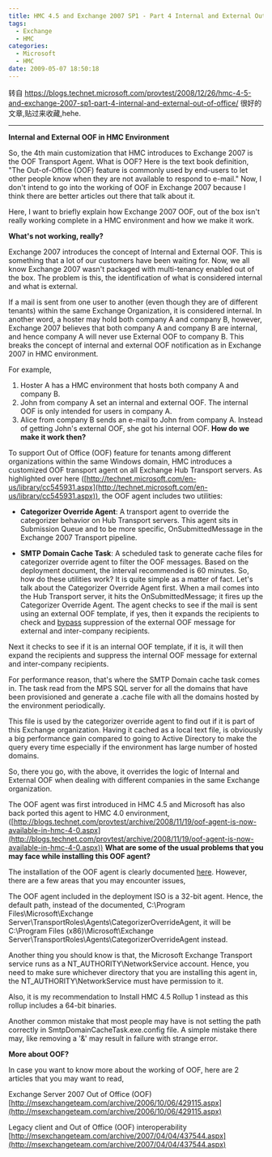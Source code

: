 ```yaml
---
title: HMC 4.5 and Exchange 2007 SP1 - Part 4 Internal and External Out of Office
tags:
  - Exchange
  - HMC
categories:
  - Microsoft
  - HMC
date: 2009-05-07 18:50:18
---
```


转自 https://blogs.technet.microsoft.com/provtest/2008/12/26/hmc-4-5-and-exchange-2007-sp1-part-4-internal-and-external-out-of-office/ 很好的文章,贴过来收藏,hehe.

***

**Internal and External OOF in HMC Environment**

So, the 4th main customization that HMC introduces to Exchange 2007 is the OOF Transport Agent. What is OOF? Here is the text book definition, "The Out-of-Office (OOF) feature is commonly used by end-users to let other people know when they are not available to respond to e-mail." Now, I don't intend to go into the working of OOF in Exchange 2007 because I think there are better articles out there that talk about it.

Here, I want to briefly explain how Exchange 2007 OOF, out of the box isn't really working complete in a HMC environment and how we make it work.

**What's not working, really?**

Exchange 2007 introduces the concept of Internal and External OOF. This is something that a lot of our customers have been waiting for. Now, we all know Exchange 2007 wasn't packaged with multi-tenancy enabled out of the box. The problem is this, the identification of what is considered internal and what is external.

If a mail is sent from one user to another (even though they are of different tenants) within the same Exchange Organization, it is considered internal. In another word, a hoster may hold both company A and company B, however, Exchange 2007 believes that both company A and company B are internal, and hence company A will never use External OOF to company B. This breaks the concept of internal and external OOF notification as in Exchange 2007 in HMC environment.

For example,

1.  Hoster A has a HMC environment that hosts both company A and company B.
2.  John from company A set an internal and external OOF. The internal OOF is only intended for users in company A.
3.  Alice from company B sends an e-mail to John from company A. Instead of getting John's external OOF, she got his internal OOF.
**How do we make it work then?**

To support Out of Office (OOF) feature for tenants among different organizations within the same Windows domain, HMC introduces a customized OOF transport agent on all Exchange Hub Transport servers. As highlighted over here ([http://technet.microsoft.com/en-us/library/cc545931.aspx](http://technet.microsoft.com/en-us/library/cc545931.aspx)), the OOF agent includes two utilities:

*   **Categorizer Override Agent**: A transport agent to override the categorizer behavior on Hub Transport servers. This agent sits in Submission Queue and to be more specific, OnSubmittedMessage in the Exchange 2007 Transport pipeline.

*   **SMTP Domain Cache Task**: A scheduled task to generate cache files for categorizer override agent to filter the OOF messages. Based on the deployment document, the interval recommended is 60 minutes.
So, how do these utilities work? It is quite simple as a matter of fact. Let's talk about the Categorizer Override Agent first. When a mail comes into the Hub Transport server, it hits the OnSubmittedMessage; it fires up the Categorizer Override Agent. The agent checks to see if the mail is sent using an external OOF template, if yes, then it expands the recipients to check and <span style="text-decoration: underline;">bypass</span> suppression of the external OOF message for external and inter-company recipients.

Next it checks to see if it is an internal OOF template, if it is, it will then expand the recipients and suppress the internal OOF message for external and inter-company recipients.

For performance reason, that's where the SMTP Domain cache task comes in. The task read from the MPS SQL server for all the domains that have been provisioned and generate a .cache file with all the domains hosted by the environment periodically.

This file is used by the categorizer override agent to find out if it is part of this Exchange organization. Having it cached as a local text file, is obviously a big performance gain compared to going to Active Directory to make the query every time especially if the environment has large number of hosted domains.

So, there you go, with the above, it overrides the logic of Internal and External OOF when dealing with different companies in the same Exchange organization.

The OOF agent was first introduced in HMC 4.5 and Microsoft has also back ported this agent to HMC 4.0 environment, ([http://blogs.technet.com/provtest/archive/2008/11/19/oof-agent-is-now-available-in-hmc-4-0.aspx](http://blogs.technet.com/provtest/archive/2008/11/19/oof-agent-is-now-available-in-hmc-4-0.aspx))
**What are some of the usual problems that you may face while installing this OOF agent?**

The installation of the OOF agent is clearly documented [here](http://technet.microsoft.com/en-us/library/cc545931.aspx "Install OOF Aent"). However, there are a few areas that you may encounter issues,

The OOF agent included in the deployment ISO is a 32-bit agent. Hence, the default path, instead of the documented, C:\Program Files\Microsoft\Exchange Server\TransportRoles\Agents\CategorizerOverrideAgent, it will be C:\Program Files (x86)\Microsoft\Exchange Server\TransportRoles\Agents\CategorizerOverrideAgent instead.

Another thing you should know is that, the Microsoft Exchange Transport service runs as a NT_AUTHORITY\NetworkService account. Hence, you need to make sure whichever directory that you are installing this agent in, the NT_AUTHORITY\NetworkService must have permission to it.

Also, it is my recommendation to Install HMC 4.5 Rollup 1 instead as this rollup includes a 64-bit binaries.

Another common mistake that most people may have is not setting the path correctly in SmtpDomainCacheTask.exe.config file. A simple mistake there may, like removing a '&amp;' may result in failure with strange error.

**More about OOF?**

In case you want to know more about the working of OOF, here are 2 articles that you may want to read,

Exchange Server 2007 Out of Office (OOF)
[http://msexchangeteam.com/archive/2006/10/06/429115.aspx](http://msexchangeteam.com/archive/2006/10/06/429115.aspx)

Legacy client and Out of Office (OOF) interoperability
[http://msexchangeteam.com/archive/2007/04/04/437544.aspx](http://msexchangeteam.com/archive/2007/04/04/437544.aspx)